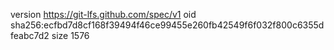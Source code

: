 version https://git-lfs.github.com/spec/v1
oid sha256:ecfbd7d8cf168f39494f46ce99455e260fb42549f6f032f800c6355dfeabc7d2
size 1576
